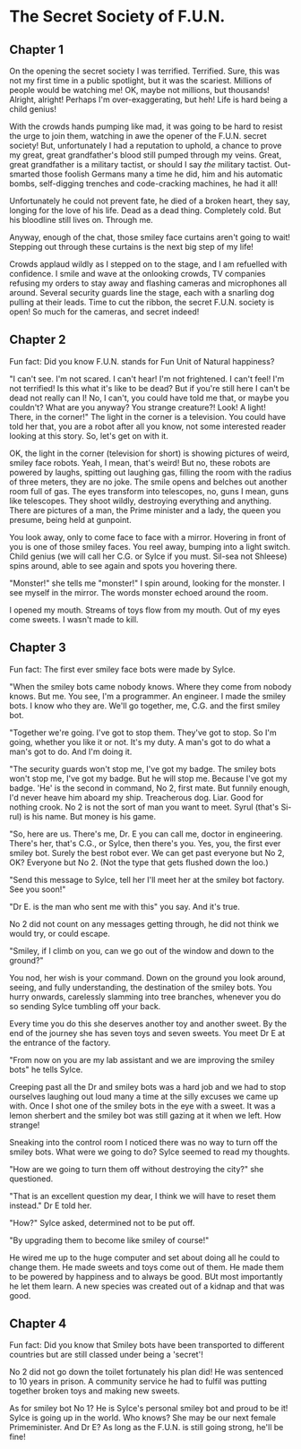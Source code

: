 # The Secret Society of F.U.N.

## Chapter 1

On the opening the secret society I was terrified. Terrified. Sure, this was not my first time in a public spotlight, but it was the scariest. Millions of people would be watching me! OK, maybe not millions, but thousands! Alright, alright! Perhaps I'm over-exaggerating, but heh! Life is hard being a child genius!

With the crowds hands pumping like mad, it was going to be hard to resist the urge to join them, watching in awe the opener of the F.U.N. secret society! But, unfortunately I had a reputation to uphold, a chance to prove my great, great grandfather's blood still pumped through my veins. Great, great grandfather is a military tactist, or should I say *the* military tactist. Out-smarted those foolish Germans many a time he did, him and his automatic bombs, self-digging trenches and code-cracking machines, he had it all!

Unfortunately he could not prevent fate, he died of a broken heart, they say, longing for the love of his life. Dead as a dead thing. Completely cold. But his bloodline still lives on. Through me.

Anyway, enough of the chat, those smiley face curtains aren't going to wait! Stepping out through these curtains is the next big step of my life!

Crowds applaud wildly as I stepped on to the stage, and I am refuelled with confidence. I smile and wave at the onlooking crowds, TV companies refusing my orders to stay away and flashing cameras and microphones all around. Several security guards line the stage, each with a snarling dog pulling at their leads. Time to cut the ribbon, the secret F.U.N. society is open! So much for the cameras, and secret indeed!

## Chapter 2

Fun fact: Did you know F.U.N. stands for Fun Unit of Natural happiness?

"I can't see. I'm not scared. I can't hear! I'm not frightened. I can't feel! I'm not terrified! Is this what it's like to be dead? But if you're still here I can't be dead not really can I! No, I can't, you could have told me that, or maybe you couldn't? What are you anyway? You strange creature?! Look! A light! There, in the corner!" The light in the corner is a television. You could have told her that, you are a robot after all you know, not some interested reader looking at this story. So, let's get on with it.

OK, the light in the corner (television for short) is showing pictures of weird, smiley face robots. Yeah, I mean, that's weird! But no, these robots are powered by laughs, spitting out laughing gas, filling the room with the radius of three meters, they are no joke. The smile opens and belches out another room full of gas. The eyes transform into telescopes, no, guns I mean, guns like telescopes. They shoot wildly, destroying everything and anything. There are pictures of a man, the Prime minister and a lady, the queen you presume, being held at gunpoint.

You look away, only to come face to face with a mirror. Hovering in front of you is one of those smiley faces. You reel away, bumping into a light switch. Child genius (we will call her C.G. or Sylce if you must. Sil-sea not Shleese) spins around, able to see again and spots you hovering there.

"Monster!" she tells me "monster!" I spin around, looking for the monster. I see myself in the mirror. The words monster echoed around the room.

I opened my mouth. Streams of toys flow from my mouth. Out of my eyes come sweets. I wasn't made to kill.

## Chapter 3

Fun fact: The first ever smiley face bots were made by Sylce.

"When the smiley bots came nobody knows. Where they come from nobody knows. But me. You see, I'm a programmer. An engineer. I made the smiley bots. I know who they are. We'll go together, me, C.G. and the first smiley bot.

"Together we're going. I've got to stop them. They've got to stop. So I'm going, whether you like it or not. It's my duty. A man's got to do what a man's got to do. And I'm doing it.

"The security guards won't stop me, I've got my badge. The smiley bots won't stop me, I've got my badge. But he will stop me. Because I've got my badge. 'He' is the second in command, No 2, first mate. But funnily enough, I'd never heave him aboard my ship. Treacherous dog. Liar. Good for nothing crook. No 2 is not the sort of man you want to meet. Syrul (that's Si-rul) is his name. But money is his game.

"So, here are us. There's me, Dr. E you can call me, doctor in engineering. There's her, that's C.G., or Sylce, then there's you. Yes, you, the first ever smiley bot. Surely the best robot ever. We can get past everyone but No 2, OK? Everyone but No 2. (Not the type that gets flushed down the loo.)

"Send this message to Sylce, tell her I'll meet her at the smiley bot factory. See you soon!"

"Dr E. is the man who sent me with this" you say. And it's true.

No 2 did not count on any messages getting through, he did not think we would try, or could escape.

"Smiley, if I climb on you, can we go out of the window and down to the ground?"

You nod, her wish is your command. Down on the ground you look around, seeing, and fully understanding, the destination of the smiley bots. You hurry onwards, carelessly slamming into tree branches, whenever you do so sending Sylce tumbling off your back.

Every time you do this she deserves another toy and another sweet. By the end of the journey she has seven toys and seven sweets. You meet Dr E at the entrance of the factory.

"From now on you are my lab assistant and we are improving the smiley bots" he tells Sylce.

Creeping past all the Dr and smiley bots was a hard job and we had to stop ourselves laughing out loud many a time at the silly excuses we came up with. Once I shot one of the smiley bots in the eye with a sweet. It was a lemon sherbert and the smiley bot was still gazing at it when we left. How strange!

Sneaking into the control room I noticed there was no way to turn off the smiley bots. What were we going to do? Sylce seemed to read my thoughts.

"How are we going to turn them off without destroying the city?" she questioned.

"That is an excellent question my dear, I think we will have to reset them instead." Dr E told her.

"How?" Sylce asked, determined not to be put off.

"By upgrading them to become like smiley of course!"

He wired me up to the huge computer and set about doing all he could to change them. He made sweets and toys come out of them. He made them to be powered by happiness and to always be good. BUt most importantly he let them learn. A new species was created out of a kidnap and that was good.

## Chapter 4

Fun fact: Did you know that Smiley bots have been transported to different countries but are still classed under being a 'secret'!

No 2 did not go down the toilet fortunately his plan did! He was sentenced to 10 years in prison. A community service he had to fulfil was putting together broken toys and making new sweets.

As for smiley bot No 1? He is Sylce's personal smiley bot and proud to be it! Sylce is going up in the world. Who knows? She may be our next female Primeminister. And Dr E? As long as the F.U.N. is still going strong, he'll be fine!